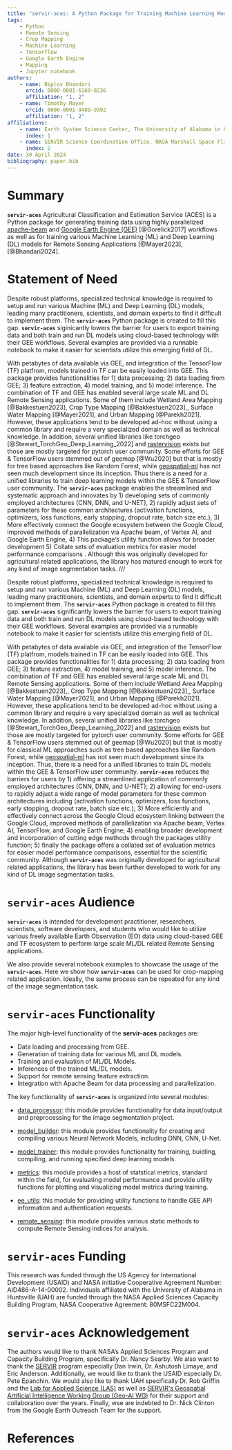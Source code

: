 ```yaml
---
title: "servir-aces: A Python Package for Training Machine Learning Models for Remote Sensing Applications"
tags:
    - Python
    - Remote Sensing
    - Crop Mapping
    - Machine Learning
    - Tensorflow
    - Google Earth Engine
    - Mapping
    - Jupyter notebook
authors:
    - name: Biplov Bhandari
      orcid: 0000-0001-6169-8236
      affiliation: "1, 2"
    - name: Timothy Mayer
      orcid: 0000-0001-9489-9392
      affiliation: "1, 2"
affiliations:
    - name: Earth System Science Center, The University of Alabama in Huntsville, 320 Sparkman Drive, Huntsville, AL 35805, USA
      index: 1
    - name: SERVIR Science Coordination Office, NASA Marshall Space Flight Center, 320 Sparkman Drive, Huntsville, AL 35805, USA
      index: 2
date: 30 April 2024
bibliography: paper.bib
---
```


# Summary

**`servir-aces`** Agricultural Classification and Estimation Service (ACES) is a Python package for generating training data using highly parallelized [apache-beam](https://beam.apache.org/) and [Google Earth Engine (GEE)](https://earthengine.google.com/) [@Gorelick2017] workflows as well as for training various Machine Learning (ML) and Deep Learning (DL) models for Remote Sensing Applications [@Mayer2023], [@Bhandari2024].

# Statement of Need

Despite robust platforms, specialized technical knowledge is required to setup and run various Machine (ML) and Deep Learning (DL) models, leading many practitioners, scientists, and domain experts to find it difficult to implement them. The **`servir-aces`** Python package is created to fill this gap. **`servir-aces`** siginicantly lowers the barrier for users to export training data and both train and run DL models using cloud-based technology with their GEE workflows. Several examples are provided via a runnable notebook to make it easier for scientists utilize this emerging field of DL.

With petabytes of data available via GEE, and integration of the TensorFlow (TF) platfrom, models trained in TF can be easily loaded into GEE. This package provides functionalities for 1) data processing; 2) data loading from GEE; 3) feature extraction, 4) model training, and 5) model inference. The combination of TF and GEE has enabled several large scale ML and DL Remote Sensing applications. Some of them include Wetland Area Mapping [@Bakkestuen2023], Crop Type Mapping [@Bakkestuen2023],, Surface Water Mapping [@Mayer2021], and Urban Mapping [@Parekh2021]. However, these applications tend to be developed ad-hoc without using a common library and require a very specialized domain as well as technical knowledge. In addition, several unified libraries like torchgeo [@Stewart_TorchGeo_Deep_Learning_2022] and [rastervision](https://github.com/azavea/raster-vision) exists but those are mostly targeted for pytorch user community. Some efforts for GEE & TensorFlow users stemmed out of geemap [@Wu2020] but that is mostly for tree based approaches like Random Forest, while [geospatial-ml](https://github.com/opengeos/geospatial-ml) has not seen much development since its inception. Thus there is a need for a unified libraries to train deep learning models within the GEE & TensorFlow user community. The **`servir-aces`** package enables the streamlined and systematic approach and innovates by 1) developing sets of commonly employed architectures (CNN, DNN, and U-NET), 2) rapidly adjust sets of parameters for these common architectures (activation functions, optimizers, loss functions, early stopping, dropout rate, batch size etc.), 3) More effectively connect the Google ecosystem between the Google Cloud, improved methods of parallelization  via Apache beam,  of Vertex AI, and Google Earth Engine, 4) This package’s utility function allows for broader development 5) Collate sets of evaluation metrics for easier model performance comparisons . Although this was originally developed for agricultural related applications, the library has matured enough to work for any kind of image segmentation tasks.
///

Despite robust platforms, specialized technical knowledge is required to setup and run various Machine (ML) and Deep Learning (DL) models, leading many practitioners, scientists, and domain experts to find it difficult to implement them. The **`servir-aces`** Python package is created to fill this gap. **`servir-aces`** significantly lowers the barrier for users to export training data and both train and run DL models using cloud-based technology with their GEE workflows. Several examples are provided via a runnable notebook to make it easier for scientists utilize this emerging field of DL.

With petabytes of data available via GEE, and integration of the TensorFlow (TF) platfrom, models trained in TF can be easily loaded into GEE. This package provides functionalities for 1) data processing; 2) data loading from GEE; 3) feature extraction, 4) model training, and 5) model inference. The combination of TF and GEE has enabled several large scale ML and DL Remote Sensing applications. Some of them include Wetland Area Mapping [@Bakkestuen2023],, Crop Type Mapping [@Bakkestuen2023],, Surface Water Mapping [@Mayer2021], and Urban Mapping [@Parekh2021]. However, these applications tend to be developed ad-hoc without using a common library and require a very specialized domain as well as technical knowledge. In addition, several unified libraries like torchgeo [@Stewart_TorchGeo_Deep_Learning_2022] and [rastervision](https://github.com/azavea/raster-vision) exists but those are mostly targeted for pytorch user community. Some efforts for GEE & TensorFlow users stemmed out of geemap [@Wu2020] but that is mostly for classical ML approaches such as tree based approaches like Random Forest, while [geospatial-ml](https://github.com/opengeos/geospatial-ml) has not seen much development since its inception. Thus, there is a need for a unified libraries to train DL models within the GEE & TensorFlow user community. **`servir-aces`** reduces the barriers for users by 1) offering a streamlined application of commonly employed architectures (CNN, DNN, and U-NET); 2) allowing for end-users to rapidly adjust a wide range of model parameters for these common architectures including (activation functions, optimizers, loss functions, early stopping, dropout rate, batch size etc.); 3) More efficiently and effectively connect across the Google Cloud ecosystem linking between the Google Cloud, improved methods of parallelization via Apache beam,  Vertex AI, TensorFlow, and Google Earth Engine; 4) enabling broader development and incorporation of cutting edge methods through the packages utility function; 5) finally the package offers a collated set of evaluation metrics for easier model performance comparisons, essential for the scientific community. Although **`servir-aces`** was originally developed for agricultural related applications, the library has been further developed to work for any kind of DL image segmentation tasks.


# **`servir-aces`** Audience

**`servir-aces`** is intended for development practitioner, researchers, scientists, software developers, and students who would like to utilize various freely available Earth Observation (EO) data using cloud-based GEE and TF ecosystem to perform large scale ML/DL related Remote Sensing applications.

We also provide several notebook examples to showcase the usage of the **`servir-aces`**. Here we show how **`servir-aces`** can be used for crop-mapping related application. Ideally, the same process can be repeated for any kind of the image segmentation task.

# **`servir-aces`** Functionality

The major high-level functionality of the **servir-aces** packages are:
- Data loading and processing from GEE.
- Generation of training data for various ML and DL models.
- Training and evaluation of ML/DL Models.
- Inferences of the trained ML/DL models.
- Support for remote sensing feature extraction.
- Integration with Apache Beam for data processing and parallelization.

The key functionality of **`servir-aces`** is organized into several modules:

-   [data_processor](https://servir.github.io/servir-aces/data_processor/): this module provides functionality for data input/output and preprocessing for the image segmentation project.

-   [model_builder](https://servir.github.io/servir-aces/model_builder/): this module provides functionality for creating and compiling various Neural Network Models, including DNN, CNN, U-Net.

-   [model_trainer](https://servir.github.io/servir-aces/model_trainer/): this module provides functionality for training, buidling, compiling, and running specified deep learning models.

-   [metrics](https://servir.github.io/servir-aces/metrics/): this module provides a host of statstical metrics, standard within the field, for evaluating model performance and provide utility functions for plotting and visualizing model metrics during training.

-   [ee_utils](https://servir.github.io/servir-aces/ee_utils/): this module for providing utility functions to handle GEE API information and authentication requests.

-   [remote_sensing](https://servir.github.io/servir-aces/remote_sensing/): this module provides various static methods to compute Remote Sensing indices for analysis.

# **`servir-aces`** Funding
This research was funded through the US Agency for International Development (USAID) and NASA initiative Cooperative Agreement Number: AID486-A-14-00002. Individuals affiliated with the University of Alabama in Huntsville (UAH) are funded through the NASA Applied Sciences Capacity Building Program, NASA Cooperative Agreement: 80MSFC22M004.

# **`servir-aces`** Acknowledgement
The authors would like to thank NASA’s Applied Sciences Program and Capacity Building Program, specifically Dr. Nancy Searby. We also want to thank the [SERVIR](https://servirglobal.net/) program especially Dan Irwin, Dr. Ashutosh Limaye, and Eric Anderson. Additionally, we would like to thank the USAID especially Dr. Pete Epanchin. We would also like to thank UAH specifically Dr. Rob Griffin and the [Lab for Applied Science (LAS)](https://www.uah.edu/essc/laboratory-for-applied-science) as well as [SERVIR's Geospatial Artificial Intelligence Working Group (Geo-AI WG)](https://tinyurl.com/servir-geo-ai-wg) for their support and collaboration over the years. Finally, wse are indebted to Dr. Nick Clinton from the Google Earth Outreach Team for the support.

# References
